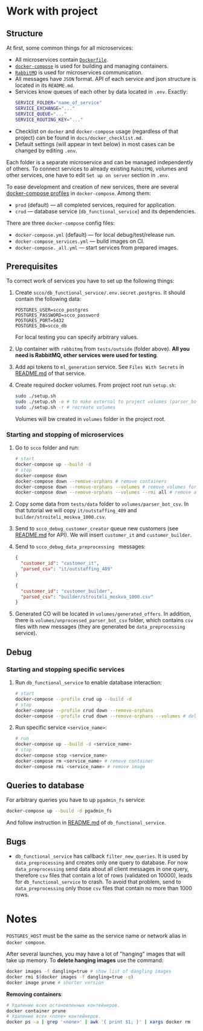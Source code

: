 # Work with project

## Structure

At first, some common things for all microservices:
- All microservices contain [`Dockerfile`](https://docs.docker.com/reference/dockerfile/).
- [`docker-compose`](https://docs.docker.com/compose/) is used for building and managing containers.
- [`RabbitMQ`](https://www.rabbitmq.com/) is used for microservices communication.
- All messages have `JSON` format. API of each service and json structure is located in its `README.md`.
- Services know queues of each other by data located in `.env`. Exactly:
  ```bash
  SERVICE_FOLDER="name_of_service"
  SERVICE_EXCHANGE="..."
  SERVICE_QUEUE="..."
  SERVICE_ROUTING_KEY="..."
  ```
- Checklist on `docker` and `docker-compose` usage (regardless of that project) can be found in `docs/docker_checklist.md`.
- Default settings (will appear in text below) in most cases can be changed by editing `.env`.


Each folder is a separate microservice and can be managed independently of others. To connect services to already existing `RabbitMQ`, volumes and other services, one have to edit `Set up on server` section in `.env`.

To ease development and creation of new services, there are several [docker-compose profiles](https://docs.docker.com/compose/profiles/) in `docker-compose`. Among them:
- `prod` (default) &mdash; all completed services, required for application.
- `crud` &mdash; database service (`db_functional_service`) and its dependencies.

There are three `docker-compose` config files:
- `docker-compose.yml` (default) &mdash; for local debug/test/release run.
- `docker-compose_services.yml` &mdash; build images on CI.
- `docker-compose._all.yml` &mdash; start services from prepared images.

## Prerequisites

To correct work of services you have to set up the following things:
1) Create `scco/db_functional_service/.env.secret.postgres`. It should contain the following data:
   ```text
   POSTGRES_USER=scco_postgres
   POSTGRES_PASSWORD=scco_password
   POSTGRES_PORT=5432
   POSTGRES_DB=scco_db
   ```
   For local testing you can specify arbitrary values.

2) Up container with `rabbitmq` from `tests/outside` (folder above). **All you need is RabbitMQ, other services were used for testing**.

3) Add api tokens to `ml_generation` service. See `Files With Secrets` in [README.md](ml_generation/ml_models/README.md) of that service.

4) Create required docker volumes. From project root run `setup.sh`:
   ```bash
   sudo ./setup.sh
   sudo ./setup.sh -e # to make external to project volumes (parser_bot_csv)
   sudo ./setup.sh -r # recreate volumes
   ```
   Volumes will bw created in `volumes` folder in the project root.

### Starting and stopping of microservices

1) Go to `scco` folder and run:
   ```bash
   # start
   docker-compose up --build -d
   # stop
   docker-compose down
   docker-compose down --remove-orphans # remove containers
   docker-compose down --remove-orphans --volumes # remove volumes for postgres
   docker-compose down --remove-orphans --volumes --rmi all # remove all images
   ```

2) Copy some data from `tests/data` folder to `volumes/parser_bot_csv`. In that tutorial we will copy `it/outstaffing_409` and `builder/stroiteli_moskva_1000.csv`.

3) Send to `scco_debug_customer_creator` queue new customers (see [README.md](customer_creator/README.md) for API). We will insert `customer_it` and `customer_builder`.

4) Send to `scco_debug_data_preprocessing ` messages:
   ```json
   {
     "customer_id": "customer_it",
     "parsed_csv": "it/outstaffing_409"
   }
   ```
   ```json
   {
     "customer_id": "customer_builder",
     "parsed_csv": "builder/stroiteli_moskva_1000.csv"
   }
   ```

5) Generated CO will be located in `volumes/generated_offers`. In addition, there is `volumes/unprocessed_parser_bot_csv` folder, which contains `csv` files with new messages (they are generated be `data_preprocessing` service).

## Debug

### Starting and stopping specific services

1) Run `db_functional_service` to enable database interaction:
   ```bash
   # start
   docker-compose --profile crud up --build -d
   # stop
   docker-compose --profile crud down --remove-orphans
   docker-compose --profile crud down --remove-orphans --volumes # delete postgres volume
   ```

2) Run specific service `<service_name>`:
   ```bash
   # run
   docker-compose up --build -d <service_name>
   # stop
   docker-compose stop <service_name>
   docker-compose rm <service_name> # remove container
   docker-compose rmi <service_name> # remove image
   ```


## Queries to database
For arbitrary queries you have to up `pgadmin_fs` service:
```bash
docker-compose up --build -d pgadmin_fs
```
And follow instruction in [README.md](./db_functional_service/README.md) of `db_functional_service`.


## Bugs
- `db_functional_service` has callback `filter_new_queries`. It is used by `data_preprocessing` and creates only one query to database. For now `data_preprocessing` send data about all client messages in one query, therefore `csv` files that contain a lot of rows (validated on 10000), leads for `db_functional_service` to crash. To avoid that problem, send to `data_preprocessing` only those `csv` files that contain no more than 1000 rows.

# Notes

`POSTGRES_HOST` must be the same as the service name or network alias in `docker compose`.

After several launches, you may have a lot of "hanging" images that will take up memory. To **delete hanging images** use the command:
```bash
docker images -f dangling=true # show list of dangling images
docker rmi $(docker images -f dangling=true -q)
docker image prune # shorter version
```

**Removing containers**:
```bash
# Удаление всех остановленных контейнеров.
docker container prune
# Удаление всех <none> контейнеров.
docker ps -a | grep '<none>' | awk '{ print $1; }' | xargs docker rm
```
